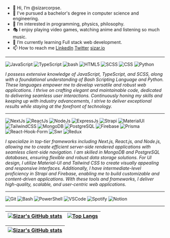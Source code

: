 - 👋 Hi, I’m @sizarcorpse.
- 📖 I've pursued a bachelor's degree in computer science and engineering.
- 💖 I’m interested in programming, physics, philosophy.
- 🎭 I enjoy playing video games, watching anime and listening so much music. 
- 🌱 I’m currently learning Full stack web development.
- 📫 How to reach me [LinkedIn](https://www.linkedin.com/in/ramizimran/) [Twitter](https://twitter.com/sizarcorpse) [sizar.io](https://sizar.io)

---

![JavaScript](https://img.shields.io/badge/JavaScript-323330?style=for-the-badge&logo=javascript&logoColor=F7DF1E)
![TypeScript](https://img.shields.io/badge/TypeScript-007ACC?style=for-the-badge&logo=typescript&logoColor=white)
![bash](https://img.shields.io/badge/Shell_Script-121011?style=for-the-badge&logo=gnu-bash&logoColor=white)
![HTML5](https://img.shields.io/badge/HTML5-E34F26?style=for-the-badge&logo=html5&logoColor=white)
![SCSS](https://img.shields.io/badge/Sass-CC6699?style=for-the-badge&logo=sass&logoColor=white)
![CSS](https://img.shields.io/badge/CSS3-1572B6?style=for-the-badge&logo=css3&logoColor=white)
![Python](https://img.shields.io/badge/Python-FFD43B?style=for-the-badge&logo=python&logoColor=blue)

_I possess extensive knowledge of JavaScript, TypeScript, and SCSS, along with a foundational understanding of Bash Scripting Language and Python. These languages empower me to develop versatile and robust web applications. I thrive on crafting elegant and maintainable code, dedicated to delivering seamless user interactions. Continuously honing my skills and keeping up with industry advancements, I strive to deliver exceptional results while staying at the forefront of technology._

---

![NextJs](https://img.shields.io/badge/next.js-000000?style=for-the-badge&logo=nextdotjs&logoColor=white)
![ReactJs](https://img.shields.io/badge/React-20232A?style=for-the-badge&logo=react&logoColor=61DAFB)
![NodeJs](https://img.shields.io/badge/Node.js-339933?style=for-the-badge&logo=nodedotjs&logoColor=white)
![ExpressJs](https://img.shields.io/badge/Express.js-000000?style=for-the-badge&logo=express&logoColor=white)
![Strapi](https://img.shields.io/badge/strapi-2F2E8B?style=for-the-badge&logo=strapi&logoColor=white)
![MaterialUI](https://img.shields.io/badge/Material%20UI-007FFF?style=for-the-badge&logo=mui&logoColor=white)
![TailwindCSS](https://img.shields.io/badge/Tailwind_CSS-38B2AC?style=for-the-badge&logo=tailwind-css&logoColor=white)
![MongoDB](https://img.shields.io/badge/MongoDB-4EA94B?style=for-the-badge&logo=mongodb&logoColor=white)
![PostgreSQL](https://img.shields.io/badge/PostgreSQL-316192?style=for-the-badge&logo=postgresql&logoColor=white)
![Firebase](https://img.shields.io/badge/firebase-ffca28?style=for-the-badge&logo=firebase&logoColor=black)
![Prisma](https://img.shields.io/badge/Prisma-3982CE?style=for-the-badge&logo=Prisma&logoColor=white)
![React-Hook-Form](https://img.shields.io/badge/ReactHookForm-EC5990?style=for-the-badge&logo=reacthookform&logoColor=white)
![Swr](https://img.shields.io/badge/swr-000000?style=for-the-badge&logo=nextdotjs&logoColor=white)
![Redux](https://img.shields.io/badge/Redux-593D88?style=for-the-badge&logo=redux&logoColor=white)

_I specialize in top-tier frameworks including Next.js, React.js, and Node.js, allowing me to create efficient server-side rendered applications with seamless client-side navigation. I am skilled in MongoDB and PostgreSQL databases, ensuring flexible and robust data storage solutions. For UI design, I utilize Material-UI and Tailwind CSS to create visually appealing and responsive interfaces. Additionally, I have intermediate-level proficiency in Strapi and Firebase, enabling me to build customizable and content-driven applications. With these tools and frameworks, I deliver high-quality, scalable, and user-centric web applications._

---

![Git](https://img.shields.io/badge/GIT-E44C30?style=for-the-badge&logo=git&logoColor=white)
![Bash](https://img.shields.io/badge/GNU%20Bash-4EAA25?style=for-the-badge&logo=GNU%20Bash&logoColor=white)
![PowerShell](https://img.shields.io/badge/powershell-5391FE?style=for-the-badge&logo=powershell&logoColor=white)
![VSCode](https://img.shields.io/badge/VSCode-0078D4?style=for-the-badge&logo=visual%20studio%20code&logoColor=white)
![Spotify](https://img.shields.io/badge/Spotify-1ED760?&style=for-the-badge&logo=spotify&logoColor=white)
![Notion](https://img.shields.io/badge/Notion-000000?style=for-the-badge&logo=notion&logoColor=white)

---

|[![Sizar's GitHub stats](https://github-profile-summary-cards.vercel.app/api/cards/profile-details?username=sizarcorpse&theme=default)](https://github.com/sizarcorpse/sizarcorpse)|[![Top Langs](https://github-profile-stats-prod-ux-74.vercel.app/api/top-langs/?username=sizarcorpse&layout=compact&theme=buefy&hide_border=true)](https://github.com/sizarcorpse/sizarcorpse)|
|-|-|

|[![Sizar's GitHub stats](https://github-readme-streak-stats.herokuapp.com/?user=sizarcorpse)](https://github.com/sizarcorpse/sizarcorpse)|
|-|
